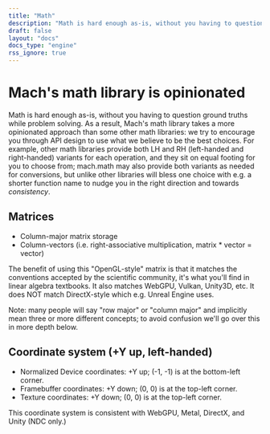 ```yaml
---
title: "Math"
description: "Math is hard enough as-is, without you having to question ground truths while problem solving. As a result, Mach's math library is opinionated "
draft: false
layout: "docs"
docs_type: "engine"
rss_ignore: true
---
```


# Mach's math library is opinionated

Math is hard enough as-is, without you having to question ground truths while problem solving. As a result, Mach's math library takes a more opinionated approach than some other math libraries: we try to encourage you through API design to use what we believe to be the best choices. For example, other math libraries provide both LH and RH (left-handed and right-handed) variants for each operation, and they sit on equal footing for you to choose from; mach.math may also provide both variants as needed for conversions, but unlike other libraries will bless one choice with e.g. a shorter function name to nudge you in the right direction and towards _consistency_.

## Matrices

* Column-major matrix storage
* Column-vectors (i.e. right-associative multiplication, matrix * vector = vector)

The benefit of using this "OpenGL-style" matrix is that it matches the conventions accepted by the scientific community, it's what you'll find in linear algebra textbooks. It also matches WebGPU, Vulkan, Unity3D, etc. It does NOT match DirectX-style which e.g. Unreal Engine uses.

Note: many people will say "row major" or "column major" and implicitly mean three or more different concepts; to avoid confusion we'll go over this in more depth below.

## Coordinate system (+Y up, left-handed)

* Normalized Device coordinates: +Y up; (-1, -1) is at the bottom-left corner.
* Framebuffer coordinates: +Y down; (0, 0) is at the top-left corner.
* Texture coordinates:     +Y down; (0, 0) is at the top-left corner.

This coordinate system is consistent with WebGPU, Metal, DirectX, and Unity (NDC only.)
